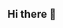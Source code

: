 ## Hi there 👋

<!--
**code-master-pro/code-master-pro** is a ✨ _special_ ✨ repository because its `README.md` (this file) appears on your GitHub profile.

Here are some ideas to get you started:

- 🔭 I’m currently working on ..to develop people by programing.
- 🌱 I’m currently learning ...for better knowledge
- 👯 I’m looking to collaborate on ..social media activities.
- 🤔 I’m looking for help with ...to make thecode on git hub
- 💬 Ask me about ...html compiler
- 📫 How to reach me: ...codemasterpro.com
- 😄 Pronouns: ...
- ⚡ Fun fact: ...you can learn html by 100% free
-->
